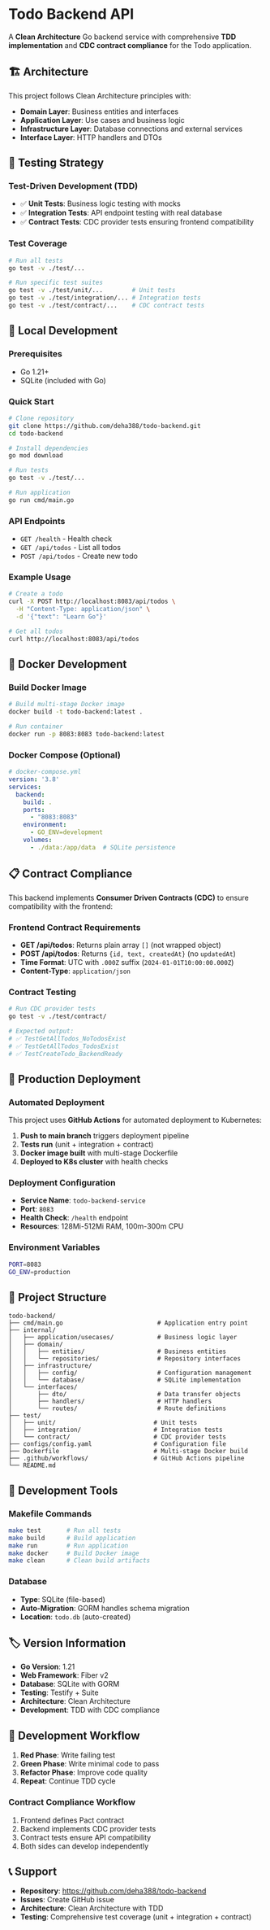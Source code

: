 # Todo Backend API

A **Clean Architecture** Go backend service with comprehensive **TDD implementation** and **CDC contract compliance** for the Todo application.

## 🏗️ Architecture

This project follows Clean Architecture principles with:

- **Domain Layer**: Business entities and interfaces
- **Application Layer**: Use cases and business logic
- **Infrastructure Layer**: Database connections and external services  
- **Interface Layer**: HTTP handlers and DTOs

## 🧪 Testing Strategy

### **Test-Driven Development (TDD)**
- ✅ **Unit Tests**: Business logic testing with mocks
- ✅ **Integration Tests**: API endpoint testing with real database
- ✅ **Contract Tests**: CDC provider tests ensuring frontend compatibility

### **Test Coverage**
```bash
# Run all tests
go test -v ./test/...

# Run specific test suites
go test -v ./test/unit/...        # Unit tests
go test -v ./test/integration/... # Integration tests
go test -v ./test/contract/...    # CDC contract tests
```

## 🚀 Local Development

### **Prerequisites**
- Go 1.21+
- SQLite (included with Go)

### **Quick Start**
```bash
# Clone repository
git clone https://github.com/deha388/todo-backend.git
cd todo-backend

# Install dependencies
go mod download

# Run tests
go test -v ./test/...

# Run application
go run cmd/main.go
```

### **API Endpoints**
- `GET /health` - Health check
- `GET /api/todos` - List all todos
- `POST /api/todos` - Create new todo

### **Example Usage**
```bash
# Create a todo
curl -X POST http://localhost:8083/api/todos \
  -H "Content-Type: application/json" \
  -d '{"text": "Learn Go"}'

# Get all todos
curl http://localhost:8083/api/todos
```

## 🐳 Docker Development

### **Build Docker Image**
```bash
# Build multi-stage Docker image
docker build -t todo-backend:latest .

# Run container
docker run -p 8083:8083 todo-backend:latest
```

### **Docker Compose (Optional)**
```yaml
# docker-compose.yml
version: '3.8'
services:
  backend:
    build: .
    ports:
      - "8083:8083"
    environment:
      - GO_ENV=development
    volumes:
      - ./data:/app/data  # SQLite persistence
```

## 📋 Contract Compliance

This backend implements **Consumer Driven Contracts (CDC)** to ensure compatibility with the frontend:

### **Frontend Contract Requirements**
- **GET /api/todos**: Returns plain array `[]` (not wrapped object)
- **POST /api/todos**: Returns `{id, text, createdAt}` (no `updatedAt`)
- **Time Format**: UTC with `.000Z` suffix (`2024-01-01T10:00:00.000Z`)
- **Content-Type**: `application/json`

### **Contract Testing**
```bash
# Run CDC provider tests
go test -v ./test/contract/

# Expected output:
# ✅ TestGetAllTodos_NoTodosExist
# ✅ TestGetAllTodos_TodosExist  
# ✅ TestCreateTodo_BackendReady
```

## 🚀 Production Deployment

### **Automated Deployment**
This project uses **GitHub Actions** for automated deployment to Kubernetes:

1. **Push to main branch** triggers deployment pipeline
2. **Tests run** (unit + integration + contract)
3. **Docker image built** with multi-stage Dockerfile
4. **Deployed to K8s cluster** with health checks

### **Deployment Configuration**
- **Service Name**: `todo-backend-service`
- **Port**: `8083`
- **Health Check**: `/health` endpoint
- **Resources**: 128Mi-512Mi RAM, 100m-300m CPU

### **Environment Variables**
```bash
PORT=8083
GO_ENV=production
```

## 📁 Project Structure

```
todo-backend/
├── cmd/main.go                          # Application entry point
├── internal/
│   ├── application/usecases/            # Business logic layer
│   ├── domain/
│   │   ├── entities/                    # Business entities
│   │   └── repositories/                # Repository interfaces
│   ├── infrastructure/
│   │   ├── config/                      # Configuration management
│   │   └── database/                    # SQLite implementation
│   └── interfaces/
│       ├── dto/                         # Data transfer objects
│       ├── handlers/                    # HTTP handlers
│       └── routes/                      # Route definitions
├── test/
│   ├── unit/                           # Unit tests
│   ├── integration/                    # Integration tests
│   └── contract/                       # CDC provider tests
├── configs/config.yaml                 # Configuration file
├── Dockerfile                          # Multi-stage Docker build
├── .github/workflows/                  # GitHub Actions pipeline
└── README.md
```

## 🔧 Development Tools

### **Makefile Commands**
```bash
make test       # Run all tests
make build      # Build application
make run        # Run application
make docker     # Build Docker image
make clean      # Clean build artifacts
```

### **Database**
- **Type**: SQLite (file-based)
- **Auto-Migration**: GORM handles schema migration
- **Location**: `todo.db` (auto-created)

## 🏷️ Version Information

- **Go Version**: 1.21
- **Web Framework**: Fiber v2
- **Database**: SQLite with GORM
- **Testing**: Testify + Suite
- **Architecture**: Clean Architecture
- **Development**: TDD with CDC compliance

## 🤝 Development Workflow

1. **Red Phase**: Write failing test
2. **Green Phase**: Write minimal code to pass
3. **Refactor Phase**: Improve code quality
4. **Repeat**: Continue TDD cycle

### **Contract Compliance Workflow**
1. Frontend defines Pact contract
2. Backend implements CDC provider tests
3. Contract tests ensure API compatibility
4. Both sides can develop independently

## 📞 Support

- **Repository**: https://github.com/deha388/todo-backend
- **Issues**: Create GitHub issue
- **Architecture**: Clean Architecture with TDD
- **Testing**: Comprehensive test coverage (unit + integration + contract) 